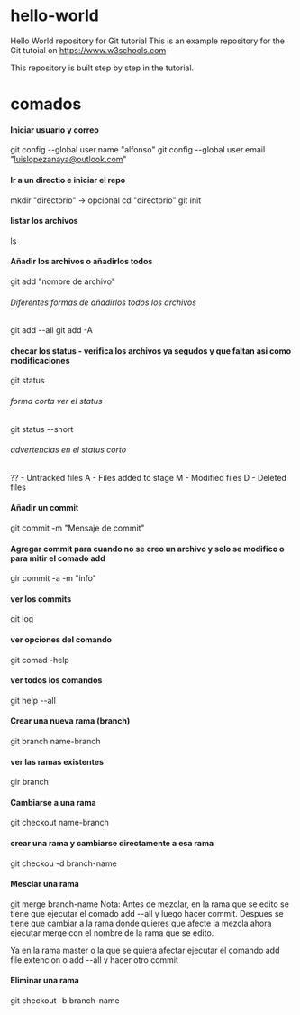 # hello-world
Hello World repository for Git tutorial
This is an example repository for the Git tutoial on https://www.w3schools.com

This repository is built step by step in the tutorial.

# comados
#### Iniciar usuario y correo
git config --global user.name "alfonso"
git config --global user.email "luislopezanaya@outlook.com"

#### Ir a un directio e iniciar el repo
mkdir "directorio" -> opcional
cd "directorio"
git init

#### listar los archivos
ls

#### Añadir los archivos o añadirlos todos
git add "nombre de archivo"

###### Diferentes formas de añadirlos todos los archivos
git add --all
git add -A

#### checar los status - verifica los archivos ya segudos y que faltan asi como modificaciones
git status

###### forma corta ver el status
git status --short

###### advertencias en el status corto
?? - Untracked files
A - Files added to stage
M - Modified files
D - Deleted files

#### Añadir un commit
git commit -m "Mensaje de commit"

#### Agregar commit para cuando no se creo un archivo y solo se modifico o para mitir el comado add
gir commit -a -m "info"

#### ver los commits
git log

#### ver opciones del comando
git comad -help

#### ver todos los comandos
git help --all

#### Crear una nueva rama (branch)
git branch name-branch

#### ver las ramas existentes
gir branch

#### Cambiarse a una rama
git checkout name-branch

#### crear una rama y cambiarse directamente a esa rama
git checkou -d branch-name

#### Mesclar una rama
git merge branch-name
Nota: Antes de mezclar, en la rama que se edito se tiene que ejecutar el comado add --all y luego hacer commit. Despues se tiene que cambiar a la rama donde quieres que afecte la mezcla ahora ejecutar merge con el nombre de la rama que se edito.

Ya en la rama master o la que se quiera afectar ejecutar el comando add file.extencion o add --all y hacer otro commit

#### Eliminar una rama 
git checkout -b branch-name





